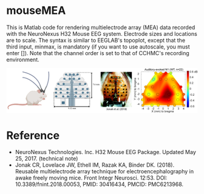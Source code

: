 mouseMEA
===========
This is Matlab code for rendering multielectrode array (MEA) data recorded with the NeuroNexus H32 Mouse EEG system. Electrode sizes and locations are to scale. The syntax is similar to EEGLAB's topoplot, except that the third input, minmax, is mandatory (if you want to use autoscale, you must enter []). Note that the channel order is set to that of CCHMC's recording environment.

![Figure29.jpg](images/Figure29_1.jpg)

Reference
===========
- NeuroNexus Technologies. Inc. H32 Mouse EEG Package. Updated May 25, 2017. (technical note)
- Jonak CR, Lovelace JW, Ethell IM, Razak KA, Binder DK. (2018). Reusable multielectrode array technique for electroencephalography in awake freely moving mice. Front Integr Neurosci. 12:53. DOI: 10.3389/fnint.2018.00053, PMID: 30416434, PMCID: PMC6213968.
